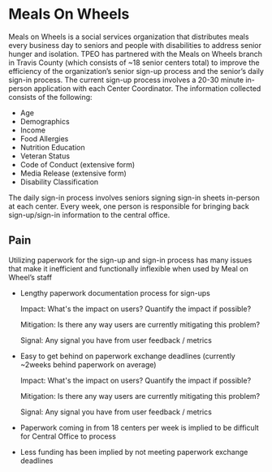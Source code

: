 # Meals On Wheels

Meals on Wheels is a social services organization that distributes meals every business day to seniors and people with disabilities to address senior hunger and isolation. TPEO has partnered with the Meals on Wheels branch in Travis County (which consists of ~18 senior centers total) to improve the efficiency of the organization’s senior sign-up process and the senior’s daily sign-in process. The current sign-up process involves a 20-30 minute in-person application with each Center Coordinator. The information collected consists of the following:

- Age
- Demographics
- Income
- Food Allergies
- Nutrition Education
- Veteran Status
- Code of Conduct (extensive form)
- Media Release (extensive form)
- Disability Classification
    
The daily sign-in process involves seniors signing sign-in sheets in-person at each center. Every week, one person is responsible for bringing back sign-up/sign-in information to the central office.
##  Pain

Utilizing paperwork for the sign-up and sign-in process has many issues that make it inefficient and functionally inflexible when used by Meal on Wheel’s staff

- Lengthy paperwork documentation process for sign-ups
    
    Impact: What's the impact on users? Quantify the impact if possible?
    
    Mitigation: Is there any way users are currently mitigating this problem?
    
    Signal: Any signal you have from user feedback / metrics
    
- Easy to get behind on paperwork exchange deadlines (currently ~2weeks behind paperwork on average)
    
    Impact: What's the impact on users? Quantify the impact if possible?
    
    Mitigation: Is there any way users are currently mitigating this problem?
    
    Signal: Any signal you have from user feedback / metrics
    
- Paperwork coming in from 18 centers per week is implied to be difficult for Central Office to process
- Less funding has been implied by not meeting paperwork exchange deadlines
